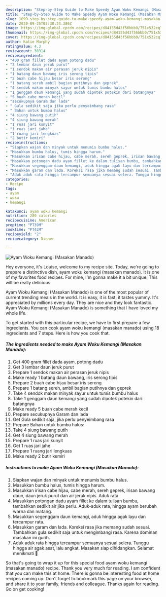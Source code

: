```yaml
---
description: "Step-by-Step Guide to Make Speedy Ayam Woku Kemangi (Masakan Manado)"
title: "Step-by-Step Guide to Make Speedy Ayam Woku Kemangi (Masakan Manado)"
slug: 1099-step-by-step-guide-to-make-speedy-ayam-woku-kemangi-masakan-manado
date: 2020-09-25T03:30:24.386Z
image: https://img-global.cpcdn.com/recipes/d84155d43f56bbb0/751x532cq70/ayam-woku-kemangi-masakan-manado-foto-resep-utama.jpg
thumbnail: https://img-global.cpcdn.com/recipes/d84155d43f56bbb0/751x532cq70/ayam-woku-kemangi-masakan-manado-foto-resep-utama.jpg
cover: https://img-global.cpcdn.com/recipes/d84155d43f56bbb0/751x532cq70/ayam-woku-kemangi-masakan-manado-foto-resep-utama.jpg
author: Katie Murphy
ratingvalue: 4.3
reviewcount: 30314
recipeingredient:
- "400 gram fillet dada ayam potong dadu"
- "3 lembar daun jeruk purut"
- "1 sendok makan air perasan jeruk nipis"
- "1 batang daun bawang iris serong tipis"
- "2 buah cabe hijau besar iris serong"
- "1 batang sereh ambil bagian putihnya dan geprek"
- "4 sendok makan minyak sayur untuk tumis bumbu halus"
- "1 genggam daun kemangi yang sudah dipotek potekin dari batangnya"
- "5 buah cabe merah kecil"
- "secukupnya Garam dan lada"
- " Gula sedikit saja jika perlu penyeimbang rasa"
- " Bahan untuk bumbu halus"
- "4 siung bawang putih"
- "4 siung bawang merah"
- "1 ruas jari kunyit"
- "1 ruas jari jahe"
- "1 ruang jari lengkuas"
- "2 butir kemiri"
recipeinstructions:
- "Siapkan wajan dan minyak untuk menumis bumbu halus."
- "Masukkan bumbu halus, tumis hingga harum."
- "Masukkan irisan cabe hijau, cabe merah, sereh geprek, irisan bawang daun, daun jeruk purut dan air jeruk nipis. Aduk rata."
- "Masukkan potongan dadu ayam fillet ke dalam tulisan bumbu, tambahkan sedikit air jika perlu. Aduk-aduk rata, hingga ayam berubah warna dan matang."
- "Masukkan segenggam daun kemangi, aduk hingga agak layu dan tercampur rata."
- "Masukkan garam dan lada. Koreksi rasa jika memang sudah sesuai. Tambahkan gula sedikit saja untuk mengimbangi rasa. Karena dominan masakan ini gurih."
- "Aduk aduk rata hingga tercampur semuanya sesuai selera. Tunggu hingga air agak asat, lalu angkat. Masakan siap dihidangkan. Selamat menikmati 🥰"
categories:
- Recipe
tags:
- ayam
- woku
- kemangi

katakunci: ayam woku kemangi 
nutrition: 289 calories
recipecuisine: American
preptime: "PT39M"
cooktime: "PT42M"
recipeyield: "2"
recipecategory: Dinner

---
```



![Ayam Woku Kemangi (Masakan Manado)](https://img-global.cpcdn.com/recipes/d84155d43f56bbb0/751x532cq70/ayam-woku-kemangi-masakan-manado-foto-resep-utama.jpg)

Hey everyone, it's Louise, welcome to my recipe site. Today, we're going to prepare a distinctive dish, ayam woku kemangi (masakan manado). It is one of my favorites food recipes. For mine, I'm gonna make it a bit unique. This will be really delicious.



Ayam Woku Kemangi (Masakan Manado) is one of the most popular of current trending meals in the world. It is easy, it is fast, it tastes yummy. It's appreciated by millions every day. They are nice and they look fantastic. Ayam Woku Kemangi (Masakan Manado) is something that I have loved my whole life.


To get started with this particular recipe, we have to first prepare a few ingredients. You can cook ayam woku kemangi (masakan manado) using 18 ingredients and 7 steps. Here is how you cook that.

<!--inarticleads1-->

##### The ingredients needed to make Ayam Woku Kemangi (Masakan Manado):

1. Get 400 gram fillet dada ayam, potong dadu
1. Get 3 lembar daun jeruk purut
1. Prepare 1 sendok makan air perasan jeruk nipis
1. Make ready 1 batang daun bawang, iris serong tipis
1. Prepare 2 buah cabe hijau besar iris serong
1. Prepare 1 batang sereh, ambil bagian putihnya dan geprek
1. Take 4 sendok makan minyak sayur untuk tumis bumbu halus
1. Take 1 genggam daun kemangi yang sudah dipotek potekin dari batangnya
1. Make ready 5 buah cabe merah kecil
1. Prepare secukupnya Garam dan lada
1. Get  Gula sedikit saja, jika perlu penyeimbang rasa
1. Prepare  Bahan untuk bumbu halus:
1. Take 4 siung bawang putih
1. Get 4 siung bawang merah
1. Prepare 1 ruas jari kunyit
1. Get 1 ruas jari jahe
1. Prepare 1 ruang jari lengkuas
1. Make ready 2 butir kemiri




<!--inarticleads2-->

##### Instructions to make Ayam Woku Kemangi (Masakan Manado):

1. Siapkan wajan dan minyak untuk menumis bumbu halus.
1. Masukkan bumbu halus, tumis hingga harum.
1. Masukkan irisan cabe hijau, cabe merah, sereh geprek, irisan bawang daun, daun jeruk purut dan air jeruk nipis. Aduk rata.
1. Masukkan potongan dadu ayam fillet ke dalam tulisan bumbu, tambahkan sedikit air jika perlu. Aduk-aduk rata, hingga ayam berubah warna dan matang.
1. Masukkan segenggam daun kemangi, aduk hingga agak layu dan tercampur rata.
1. Masukkan garam dan lada. Koreksi rasa jika memang sudah sesuai. Tambahkan gula sedikit saja untuk mengimbangi rasa. Karena dominan masakan ini gurih.
1. Aduk aduk rata hingga tercampur semuanya sesuai selera. Tunggu hingga air agak asat, lalu angkat. Masakan siap dihidangkan. Selamat menikmati 🥰




So that's going to wrap it up for this special food ayam woku kemangi (masakan manado) recipe. Thank you very much for reading. I am confident that you can make this at home. There is gonna be interesting food at home recipes coming up. Don't forget to bookmark this page on your browser, and share it to your family, friends and colleague. Thanks again for reading. Go on get cooking!
